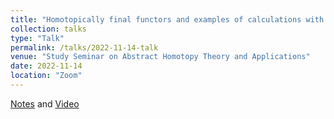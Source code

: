 ```yaml
---
title: "Homotopically final functors and examples of calculations with homotopy (co)limits"
collection: talks
type: "Talk"
permalink: /talks/2022-11-14-talk
venue: "Study Seminar on Abstract Homotopy Theory and Applications"
date: 2022-11-14
location: "Zoom"
---
```


[Notes](https://drive.google.com/file/d/1l3d7ttBushGLQW-S9_gLLYACqKaWaWAP/view) and [Video](https://www.youtube.com/watch?v=ZMFgVHDmDnY&feature=youtu.be)
